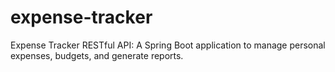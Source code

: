 # expense-tracker
Expense Tracker RESTful API: A Spring Boot application to manage personal expenses, budgets, and generate reports.
